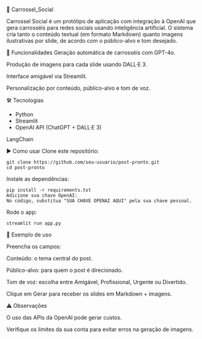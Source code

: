 📱 Carrossel_Social

Carrossel Social é um protótipo de aplicação com integração à OpenAI que gera carrosséis para redes sociais usando inteligência artificial. O sistema cria tanto o conteúdo textual (em formato Markdown) quanto imagens ilustrativas por slide, de acordo com o público-alvo e tom desejado.

🚀 Funcionalidades
Geração automática de carrosséis com GPT-4o.

Produção de imagens para cada slide usando DALL·E 3.

Interface amigável via Streamlit.

Personalização por conteúdo, público-alvo e tom de voz.

🛠️ Tecnologias

- Python
- Streamlit
- OpenAI API (ChatGPT + DALL·E 3)

LangChain

▶️ Como usar
Clone este repositório:

```
git clone https://github.com/seu-usuario/post-pronto.git
cd post-pronto
```

Instale as dependências:

```
pip install -r requirements.txt
Adicione sua chave OpenAI:
No código, substitua "SUA CHAVE OPENAI AQUI" pela sua chave pessoal.
```

Rode o app:

```
streamlit run app.py
```

🧪 Exemplo de uso

Preencha os campos:

Conteúdo: o tema central do post.

Público-alvo: para quem o post é direcionado.

Tom de voz: escolha entre Amigável, Profissional, Urgente ou Divertido.

Clique em Gerar para receber os slides em Markdown + imagens.

⚠️ Observações

O uso das APIs da OpenAI pode gerar custos.

Verifique os limites da sua conta para evitar erros na geração de imagens.
